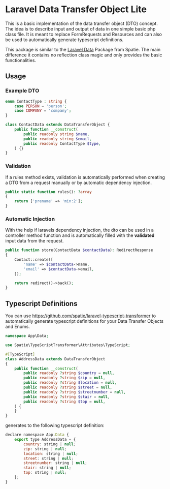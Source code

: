 # Laravel Data Transfer Object Lite

This is a basic implementation of the data transfer object (DTO) concept. The idea is to describe input and output of data in one simple basic php class file. It is meant to replace FormRequests and Resources and can also be used to automatically generate typescript definitions.

This package is similar to the [Laravel Data](https://spatie.be/docs/laravel-data) Package from Spatie. The main difference it contains no reflection class magic and only provides the basic functionalities.

## Usage


### Example DTO
```php
enum ContactType : string {
    case PERSON = 'person';
    case COMPANY = 'company';
}

class ContactData extends DataTransferObject {
    public function __construct(
        public readonly string $name,
        public readonly string $email,
        public readonly ContactType $type,
    ) {}
}
```

### Validation

If a rules method exists, validation is automatically performed when creating a DTO from a request manually or by automatic dependency injection.


```php
public static function rules(): ?array
{
    return ['prename' => 'min:2'];
}
```


### Automatic Injection

With the help if laravels dependency injection, the dto can be used in a controller method function and is automatically filled with the **validated** input data from the request.
```php
public function store(ContactData $contactData): RedirectResponse
{
    Contact::create([
        'name' => $contactData->name,
        'email' => $contactData->email,
    ]);

    return redirect()->back();
}
```


## Typescript Definitions

You can use https://github.com/spatie/laravel-typescript-transformer to automatically generate typescript definitions for your Data Transfer Objects and Enums.

```php
namespace App\Data;

use Spatie\TypeScriptTransformer\Attributes\TypeScript;

#[TypeScript]
class AddressData extends DataTransferObject
{
    public function __construct(
        public readonly ?string $country = null,
        public readonly ?string $zip = null,
        public readonly ?string $location = null,
        public readonly ?string $street = null,
        public readonly ?string $streetnumber = null,
        public readonly ?string $stair = null,
        public readonly ?string $top = null,
    ) {
    }
}
```

generates to the following typescript definition:

```js
declare namespace App.Data {
    export type AddressData = {
        country: string | null;
        zip: string | null;
        location: string | null;
        street: string | null;
        streetnumber: string | null;
        stair: string | null;
        top: string | null;
    };
}
```
